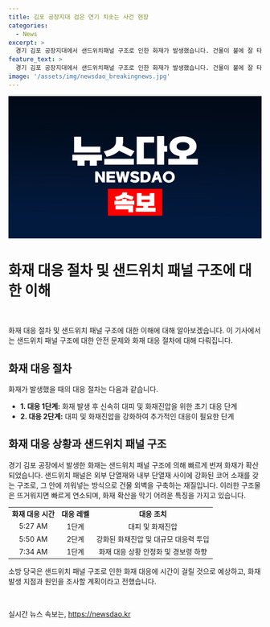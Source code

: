 ```yaml
---
title: 김포 공장지대 검은 연기 치솟는 사건 현장
categories:
  - News
excerpt: >
  경기 김포 공장지대에서 샌드위치패널 구조로 인한 화재가 발생했습니다. 건물이 불에 잘 타기 때문에 소방 당국은 급속한 확산을 막기 위해 노력했으며, 10여 개 건물이 피해를 입었습니다. 다행히 인명 피해는 없었으나, 주변 시민들에게 안전을 위해 통행을 우회하고 접근을 금지하는 안내가 있었습니다. 현장 조사를 통해 화재의 원인을 밝히고, 대응 1단계로 경보령을 하향했지만 완전진압까지 상당한 시간이 소요될 것으로 보입니다.
feature_text: >
  경기 김포 공장지대에서 샌드위치패널 구조로 인한 화재가 발생했습니다. 건물이 불에 잘 타기 때문에 소방 당국은 급속한 확산을 막기 위해 노력했으며, 10여 개 건물이 피해를 입었습니다. 다행히 인명 피해는 없었으나, 주변 시민들에게 안전을 위해 통행을 우회하고 접근을 금지하는 안내가 있었습니다. 현장 조사를 통해 화재의 원인을 밝히고, 대응 1단계로 경보령을 하향했지만 완전진압까지 상당한 시간이 소요될 것으로 보입니다.
image: '/assets/img/newsdao_breakingnews.jpg'
---
```


<p><img src="/assets/img/newsdao_breakingnews.jpg" alt="firstkoreanews 속보" /></p>

<h1>화재 대응 절차 및 샌드위치 패널 구조에 대한 이해</h1>

<p data-ke-size="size16">&nbsp;</p>

<p>화재 대응 절차 및 샌드위치 패널 구조에 대한 이해에 대해 알아보겠습니다. 이 기사에서는 샌드위치 패널 구조에 대한 안전 문제와 화재 대응 절차에 대해 다뤄집니다. </p>

<h2 data-ke-size="size26">화재 대응 절차</h2>

<p data-ke-size="size16">화재가 발생했을 때의 대응 절차는 다음과 같습니다.</p>

<ul>
  <li><b>1. 대응 1단계:</b> 화재 발생 후 신속히 대피 및 화재진압을 위한 초기 대응 단계</li>
  <li><b>2. 대응 2단계:</b> 대피 및 화재진압을 강화하여 추가적인 대응이 필요한 단계</li>
</ul>

<h2 data-ke-size="size26">화재 대응 상황과 샌드위치 패널 구조</h2>

<p data-ke-size="size16">경기 김포 공장에서 발생한 화재는 샌드위치 패널 구조에 의해 빠르게 번져 화재가 확산되었습니다. 샌드위치 패널은 외부 단열재와 내부 단열재 사이에 강화된 코어 소재를 갖는 구조로, 그 안에 끼워넣는 방식으로 건물 외벽을 구축하는 재질입니다. 이러한 구조물은 뜨거워지면 빠르게 연소되며, 화재 확산을 막기 어려운 특징을 가지고 있습니다.</p>

<table>
  <tr>
    <td style="text-align: center; height: 17px;"><b>화재 대응 시간</b></td>
    <td style="text-align: center; height: 17px;"><b>대응 레벨</b></td>
    <td style="text-align: center; height: 17px;"><b>대응 조치</b></td>
  </tr>
  <tr>
    <td style="text-align: center; height: 17px;">5:27 AM</td>
    <td style="text-align: center; height: 17px;">1단계</td>
    <td style="text-align: center; height: 17px;">대피 및 화재진압</td>
  </tr>
  <tr>
    <td style="text-align: center; height: 17px;">5:50 AM</td>
    <td style="text-align: center; height: 17px;">2단계</td>
    <td style="text-align: center; height: 17px;">강화된 화재진압 및 대규모 대응력 투입</td>
  </tr>
  <tr>
    <td style="text-align: center; height: 17px;">7:34 AM</td>
    <td style="text-align: center; height: 17px;">1단계</td>
    <td style="text-align: center; height: 17px;">화재 대응 상황 안정화 및 경보령 하향</td>
  </tr>
</table>

<p data-ke-size="size16">소방 당국은 샌드위치 패널 구조로 인한 화재 대응에 시간이 걸릴 것으로 예상하고, 화재 발생 지점과 원인을 조사할 계획이라고 전했습니다.</p>

<p data-ke-size="size16">&nbsp;</p>
실시간 뉴스 속보는, <a href="https://newsdao.kr" rel="dofollow">https://newsdao.kr</a>


